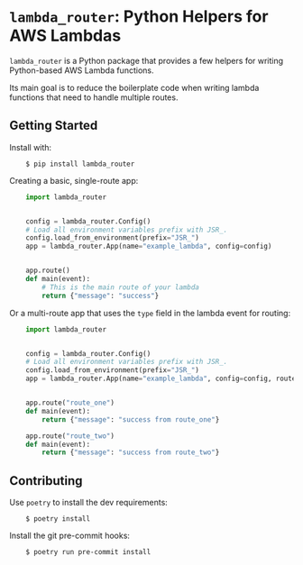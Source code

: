 # ``lambda_router``: Python Helpers for AWS Lambdas

``lambda_router`` is a Python package that provides a few helpers for writing Python-based AWS Lambda functions.

Its main goal is to reduce the boilerplate code when writing lambda functions that need to handle multiple routes.

## Getting Started

Install with:

```console
    $ pip install lambda_router
```

Creating a basic, single-route app:

```python
    import lambda_router


    config = lambda_router.Config()
    # Load all environment variables prefix with JSR_.
    config.load_from_environment(prefix="JSR_")
    app = lambda_router.App(name="example_lambda", config=config)


    app.route()
    def main(event):
        # This is the main route of your lambda
        return {"message": "success"}
```

Or a multi-route app that uses the `type` field in the lambda event for routing:

```python
    import lambda_router


    config = lambda_router.Config()
    # Load all environment variables prefix with JSR_.
    config.load_from_environment(prefix="JSR_")
    app = lambda_router.App(name="example_lambda", config=config, route=lambda_router.routers.EventField(key="type"))


    app.route("route_one")
    def main(event):
        return {"message": "success from route_one"}

    app.route("route_two")
    def main(event):
        return {"message": "success from route_two"}
```

## Contributing

Use `poetry` to install the dev requirements:

```console
    $ poetry install
```

Install the git pre-commit hooks:

```console
    $ poetry run pre-commit install
```

